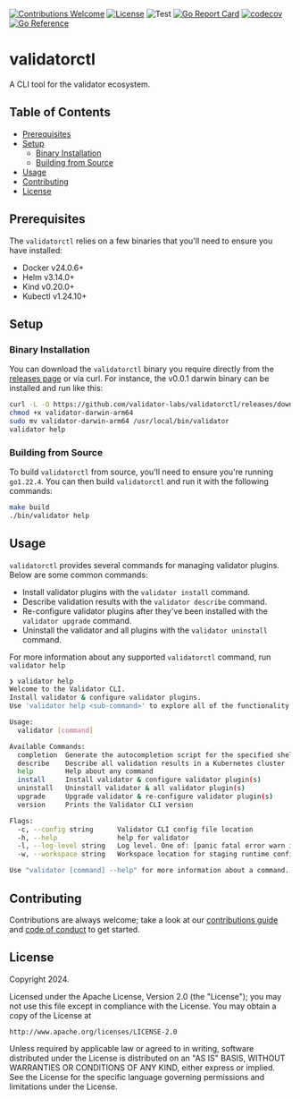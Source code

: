 [![Contributions Welcome](https://img.shields.io/badge/contributions-welcome-brightgreen.svg?style=flat)](https://github.com/validator-labs/validatorctl/issues)
[![License](https://img.shields.io/badge/License-Apache%202.0-blue.svg)](https://opensource.org/licenses/Apache-2.0)
![Test](https://github.com/validator-labs/validatorctl/actions/workflows/test.yaml/badge.svg)
[![Go Report Card](https://goreportcard.com/badge/github.com/validator-labs/validatorctl)](https://goreportcard.com/report/github.com/validator-labs/validatorctl)
[![codecov](https://codecov.io/gh/validator-labs/validatorctl/graph/badge.svg?token=GVZ4LZ5SOY)](https://codecov.io/gh/validator-labs/validatorctl)
[![Go Reference](https://pkg.go.dev/badge/github.com/validator-labs/validatorctl.svg)](https://pkg.go.dev/github.com/validator-labs/validatorctl)

# validatorctl
A CLI tool for the validator ecosystem.

## Table of Contents
- [Prerequisites](#prerequisites)
- [Setup](#setup)
  - [Binary Installation](#binary-installation)
  - [Building from Source](#building-from-source)
- [Usage](#usage)
- [Contributing](#contributing)
- [License](#license)

## Prerequisites

The `validatorctl` relies on a few binaries that you'll need to ensure you have installed:
- Docker v24.0.6+
- Helm v3.14.0+
- Kind v0.20.0+
- Kubectl v1.24.10+

## Setup

### Binary Installation

You can download the `validatorctl` binary you require directly from the [releases page](https://github.com/validator-labs/validatorctl/releases) or via curl.
For instance, the v0.0.1 darwin binary can be installed and run like this:

```sh
curl -L -O https://github.com/validator-labs/validatorctl/releases/download/v0.0.1/validator-darwin-arm64
chmod +x validator-darwin-arm64
sudo mv validator-darwin-arm64 /usr/local/bin/validator
validator help
```

### Building from Source

To build `validatorctl` from source, you'll need to ensure you're running `go1.22.4`.
You can then build `validatorctl` and run it with the following commands:

```sh
make build
./bin/validator help
```

## Usage
`validatorctl` provides several commands for managing validator plugins. Below are some common commands:
- Install validator plugins with the `validator install` command.
- Describe validation results with the `validator describe` command.
- Re-configure validator plugins after they've been installed with the `validator upgrade` command.
- Uninstall the validator and all plugins with the `validator uninstall` command.

For more information about any supported `validatorctl` command, run `validator help`
```sh
❯ validator help
Welcome to the Validator CLI.
Install validator & configure validator plugins.
Use 'validator help <sub-command>' to explore all of the functionality the Validator CLI has to offer.

Usage:
  validator [command]

Available Commands:
  completion  Generate the autocompletion script for the specified shell
  describe    Describe all validation results in a Kubernetes cluster
  help        Help about any command
  install     Install validator & configure validator plugin(s)
  uninstall   Uninstall validator & all validator plugin(s)
  upgrade     Upgrade validator & re-configure validator plugin(s)
  version     Prints the Validator CLI version

Flags:
  -c, --config string      Validator CLI config file location
  -h, --help               help for validator
  -l, --log-level string   Log level. One of: [panic fatal error warn info debug trace] (default "info")
  -w, --workspace string   Workspace location for staging runtime configurations and logs (default "$HOME/.validator")

Use "validator [command] --help" for more information about a command.
```

## Contributing
Contributions are always welcome; take a look at our [contributions guide](https://github.com/validator-labs/.github/blob/main/.github/CONTRIBUTING.md) and [code of conduct](https://github.com/validator-labs/.github/blob/main/.github/CODE_OF_CONDUCT.md) to get started.

## License

Copyright 2024.

Licensed under the Apache License, Version 2.0 (the "License");
you may not use this file except in compliance with the License.
You may obtain a copy of the License at

    http://www.apache.org/licenses/LICENSE-2.0

Unless required by applicable law or agreed to in writing, software
distributed under the License is distributed on an "AS IS" BASIS,
WITHOUT WARRANTIES OR CONDITIONS OF ANY KIND, either express or implied.
See the License for the specific language governing permissions and
limitations under the License.
